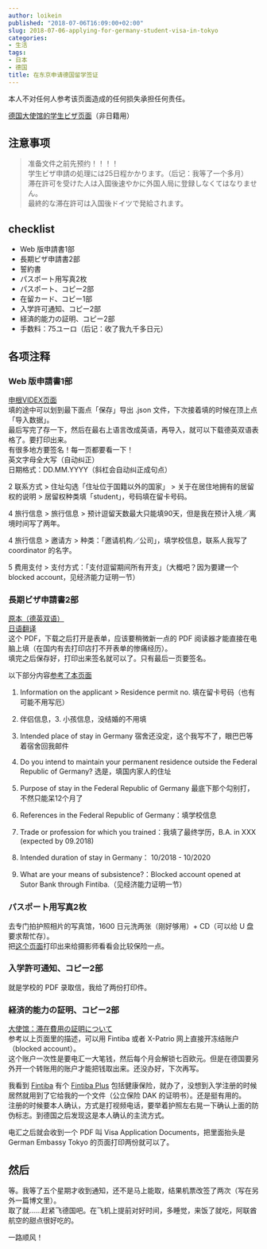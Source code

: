 ```yaml
---
author: loikein
published: "2018-07-06T16:09:00+02:00"
slug: 2018-07-06-applying-for-germany-student-visa-in-tokyo
categories:
- 生活
tags:
- 日本
- 德国
title: 在东京申请德国留学签证
---
```

本人不对任何人参考该页面造成的任何损失承担任何责任。  
  
[德国大使馆的学生ビザ页面](https://japan.diplo.de/ja-ja/service/studium/992854#content_1)（非日籍用）  
  

## 注意事项

> 准备文件之前先预约！！！！  
> 学生ビザ申請の処理には25日程かかります。（后记：我等了一个多月）  
> 滞在許可を受けた人は入国後速やかに外国人局に登録しなくてはなりません。  
> 最終的な滞在許可は入国後ドイツで発給されます。

  

## checklist

-   Web 版申請書1部
-   長期ビザ申請書2部
-   誓約書
-   パスポート用写真2枚
-   パスポート、コピー2部
-   在留カード、コピー1部
-   入学許可通知、コピー2部
-   経済的能力の証明、コピー2部
-   手数料：75ユーロ（后记：收了我九千多日元）

  

## 各项注释

### Web 版申請書1部

[申根VIDEX页面](https://videx.diplo.de/videx/desktop/index.html#start)  
填的途中可以划到最下面点「保存」导出 .json
文件，下次接着填的时候在顶上点「导入数据」。  
最后写完了存一下，然后在最右上语言改成英语，再导入，就可以下载德英双语表格了。要打印出来。  
有很多地方要签名！每一页都要看一下！  
英文字母全大写（自动纠正）  
日期格式：DD.MM.YYYY（斜杠会自动纠正成句点）  
  
2 联系方式 &gt; 住址勾选「住址位于国籍以外的国家」 &gt;
关于在居住地拥有的居留权的说明 &gt;
居留权种类填「student」，号码填在留卡号码。  
  
4 旅行信息 &gt; 旅行信息 &gt;
预计逗留天数最大只能填90天，但是我在预计入境／离境时间写了两年。  
  
4 旅行信息 &gt; 邀请方 &gt;
种类：「邀请机构／公司」，填学校信息，联系人我写了 coordinator
的名字。  
  
5 费用支付 &gt; 支付方式：「支付逗留期间所有开支」（大概吧？因为要建一个
blocked account，见经济能力证明一节）  
  

### 長期ビザ申請書2部

[原本（德英双语）](https://japan.diplo.de/blob/944878/f0841cfd7bd6eceaa42ba0c7a5a1d9a3/longterm-application-data.pdf)  
[日语翻译](https://japan.diplo.de/blob/944880/e5bf95ddab48a968971bc165a0e73878/longterm-japanisch-data.pdf)  
这个 PDF，下载之后打开是表单，应该要稍微新一点的 PDF
阅读器才能直接在电脑上填（在国内有去打印店打不开表单的惨痛经历）。  
填完之后保存好，打印出来签名就可以了。只有最后一页要签名。  
  
以下部分内容[参考了本页面](http://fs2ym.com/germany/225/how-to-fill-your-german-student-visa-application-form)  
  
1. Information on the applicant &gt; Residence permit no.
填在留卡号码（也有可能不用写厄）  
  
2. 伴侣信息，3. 小孩信息，没结婚的不用填  
  
6. Intended place of stay in Germany
宿舍还没定，这个我写不了，眼巴巴等着宿舍回我邮件  
  
7. Do you intend to maintain your permanent residence outside the
Federal Republic of Germany? 选是，填国内家人的住址  
  
9. Purpose of stay in the Federal Republic of Germany
最底下那个勾别打，不然只能呆12个月了  
  
10. References in the Federal Republic of Germany：填学校信息  
  
11. Trade or profession for which you trained：我填了最终学历，B.A. in
XXX (expected by 09.2018)  
  
12. Intended duration of stay in Germany： 10/2018 - 10/2020  
  
13. What are your means of subsistence?：Blocked account opened at Sutor
Bank through Fintiba.（见经济能力证明一节）  
  

### パスポート用写真2枚

去专门拍护照相片的写真馆，1600 日元洗两张（刚好够用）+ CD（可以给 U
盘要求帮忙存）。  
把[这个页面](https://japan.diplo.de/blob/944882/6e3eee9fd4d86e16aaefe0e92d809332/visafoto-data.pdf)打印出来给摄影师看看会比较保险一点。  
  

### 入学許可通知、コピー2部

就是学校的 PDF 录取信，我给了两份打印件。  
  

### 経済的能力の証明、コピー2部

[大使馆：滞在費用の証明について](https://japan.diplo.de/ja-ja/service/-/1035730#content_2)  
参考以上页面里的描述，可以用 Fintiba 或者 X-Patrio
网上直接开冻结账户（blocked account）。  
这个账户一次性是要电汇一大笔钱，然后每个月会解锁七百欧元。但是在德国要另外开一个转账用的账户才能把钱取出来。还没办好，下次再写。  
  
我看到 [Fintiba](https://www.fintiba.com/) 有个 [Fintiba
Plus](https://www.fintiba.com/plus-blocked-account-health-insurance/) 包括健康保险，就办了，没想到入学注册的时候居然就用到了它给我的一个文件（公立保险
DAK 的证明书）。还是挺有用的。  
注册的时候要本人确认，方式是打视频电话，要举着护照左右晃一下确认上面的防伪标志。到德国之后发现这是本人确认的主流方式。  
  
电汇之后就会收到一个 PDF 叫 Visa Application Documents，把里面抬头是
German Embassy Tokyo 的页面打印两份就可以了。  
  

## 然后

等。我等了五个星期才收到通知，还不是马上能取，结果机票改签了两次（写在另外一篇博文里）。  
取了就……赶紧飞德国吧。在飞机上提前对好时间，多睡觉，来饭了就吃，阿联酋航空的甜点很好吃的。  
  
一路顺风！
